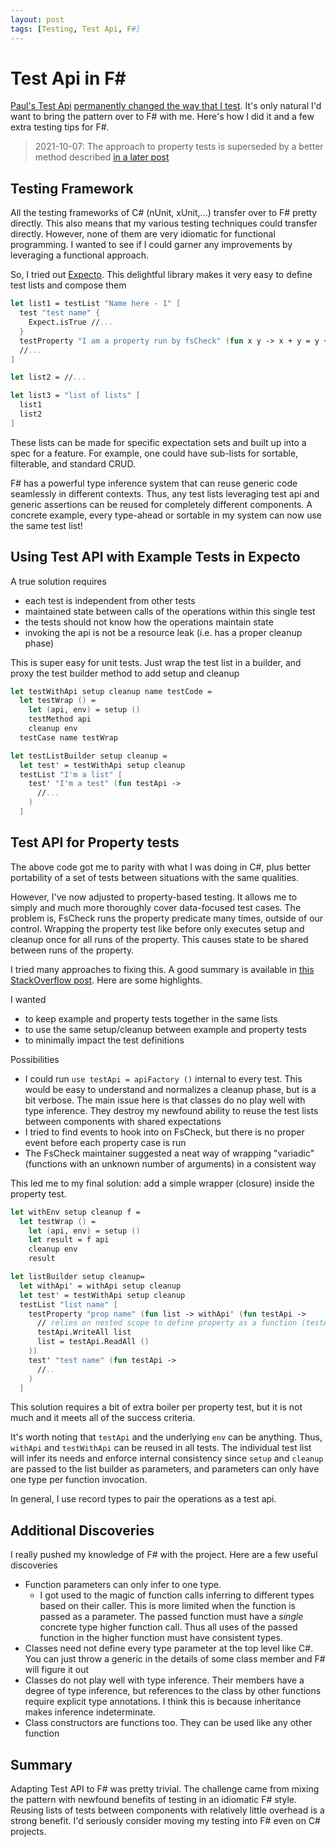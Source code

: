```yaml
---
layout: post
tags: [Testing, Test Api, F#]
---
```


# Test Api in F#

[Paul's Test Api](https://codewithspoon.com/2019/12/stop-corrupting-yourself-test-against-abstractions/) [permanently changed the way that I test](../_posts/2020-08-21-Test-Api-InPractice.md). It's only natural I'd want to bring the pattern over to F# with me. Here's how I did it and a few extra testing tips for F#. 

> 2021-10-07: The approach to property tests is superseded by a better method described [in a later post](../_posts/2021-10-08-TestApi-in-FSharp-revised.md)


## Testing Framework

All the testing frameworks of C# (nUnit, xUnit,...) transfer over to F# pretty directly. This also means that my various testing techniques could transfer directly. However, none of them are very idiomatic for functional programming. I wanted to see if I could garner any improvements by leveraging a functional approach.

So, I tried out [Expecto](https://github.com/haf/expecto). This delightful library makes it very easy to define test lists and compose them

```fs
let list1 = testList "Name here - 1" [
  test "test name" {
    Expect.isTrue //...
  }
  testProperty "I am a property run by fsCheck" (fun x y -> x + y = y + x)
  //...
]

let list2 = //...

let list3 = "list of lists" [
  list1
  list2
]
```

These lists can be made for specific expectation sets and built up into a spec for a feature. For example, one could have sub-lists for sortable, filterable, and standard CRUD. 

F# has a powerful type inference system that can reuse generic code seamlessly in different contexts. Thus, any test lists leveraging test api and generic assertions can be reused for completely different components. A concrete example, every type-ahead or sortable in my system can now use the same test list!

## Using Test API with Example Tests in Expecto
A true solution requires
- each test is independent from other tests
- maintained state between calls of the operations within this single test
- the tests should not know how the operations maintain state
- invoking the api is not be a resource leak (i.e. has a proper cleanup phase)

This is super easy for unit tests. Just wrap the test list in a builder, and proxy the test builder method to add setup and cleanup

```fs
let testWithApi setup cleanup name testCode = 
  let testWrap () =
    let (api, env) = setup ()
    testMethod api
    cleanup env 
  testCase name testWrap

let testListBuilder setup cleanup =
  let test' = testWithApi setup cleanup
  testList "I'm a list" [
    test' "I'm a test" (fun testApi -> 
      //...
    )
  ]
```

## Test API for Property tests

The above code got me to parity with what I was doing in C#, plus better portability of a set of tests between situations with the same qualities.

However, I've now adjusted to property-based testing. It allows me to simply and much more thoroughly cover data-focused test cases. 
The problem is, FsCheck runs the property predicate many times, outside of our control. Wrapping the property test like before only executes setup and cleanup once for all runs of the property. This causes state to be shared between runs of the property.

I tried many approaches to fixing this. A good summary is available in [this StackOverflow post](https://stackoverflow.com/questions/65401727). Here are some highlights.

I wanted 
- to keep example and property tests together in the same lists
- to use the same setup/cleanup between example and property tests
- to minimally impact the test definitions

Possibilities
- I could run `use testApi = apiFactory ()` internal to every test. This would be easy to understand and normalizes a cleanup phase, but is a bit verbose. The main issue here is that classes do no play well with type inference. They destroy my newfound ability to reuse the test lists between components with shared expectations
- I tried to find events to hook into on FsCheck, but there is no proper event before each property case is run
- The FsCheck maintainer suggested a neat way of wrapping "variadic" (functions with an unknown number of arguments) in a consistent way

This led me to my final solution: add a simple wrapper (closure) inside the property test. 

```fs
let withEnv setup cleanup f = 
  let testWrap () =
    let (api, env) = setup ()
    let result = f api
    cleanup env
    result

let listBuilder setup cleanup= 
  let withApi' = withApi setup cleanup 
  let test' = testWithApi setup cleanup
  testList "list name" [
    testProperty "prop name" (fun list -> withApi' (fun testApi ->
      // relies on nested scope to define property as a function (testApi -> bool)
      testApi.WriteAll list
      list = testApi.ReadAll ()
    ))
    test' "test name" (fun testApi -> 
      //..
    )
  ]
```

This solution requires a bit of extra boiler per property test, but it is not much and it meets all of the success criteria.

It's worth noting that `testApi` and the underlying `env` can be anything. Thus, `withApi` and `testWithApi` can be reused in all tests. The individual test list will infer its needs and enforce internal consistency since `setup` and `cleanup` are passed to the list builder as parameters, and parameters can only have one type per function invocation.

In general, I use record types to pair the operations as a test api.

## Additional Discoveries
I really pushed my knowledge of F# with the project. Here are a few useful discoveries
- Function parameters can only infer to one type. 
  - I got used to the magic of function calls inferring to different types based on their caller. This is more limited when the function is passed as a parameter. The passed function must have a *single* concrete type higher function call. Thus all uses of the passed function in the higher function must have consistent types.
- Classes need not define every type parameter at the top level like C#. You can just throw a generic in the details of some class member and F# will figure it out
- Classes do not play well with type inference. Their members have a degree of type inference, but references to the class by other functions require explicit type annotations. I think this is because inheritance makes inference indeterminate.
- Class constructors are functions too. They can be used like any other function


## Summary

Adapting Test API to F# was pretty trivial. The challenge came from mixing the pattern with newfound benefits of testing in an idiomatic F# style.
Reusing lists of tests between components with relatively little overhead is a strong benefit. I'd seriously consider moving my testing into F# even on C# projects.




